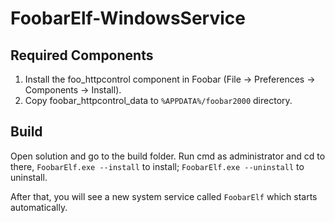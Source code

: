FoobarElf-WindowsService
========================

## Required Components

1. Install the foo_httpcontrol component in Foobar (File -> Preferences -> Components -> Install).
2. Copy foobar_httpcontrol_data to `%APPDATA%/foobar2000` directory.

## Build

Open solution and go to the build folder. Run cmd as administrator and cd to there, `FoobarElf.exe --install` to install; `FoobarElf.exe --uninstall` to uninstall.

After that, you will see a new system service called `FoobarElf` which starts automatically.
